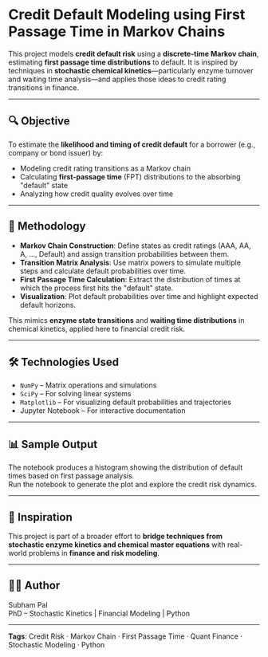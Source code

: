 # Credit Default Modeling using First Passage Time in Markov Chains

This project models **credit default risk** using a **discrete-time Markov chain**, estimating **first passage time distributions** to default. It is inspired by techniques in **stochastic chemical kinetics**—particularly enzyme turnover and waiting time analysis—and applies those ideas to credit rating transitions in finance.

---

## 🔍 Objective

To estimate the **likelihood and timing of credit default** for a borrower (e.g., company or bond issuer) by:

- Modeling credit rating transitions as a Markov chain
- Calculating **first-passage time** (FPT) distributions to the absorbing "default" state
- Analyzing how credit quality evolves over time

---

## 🧪 Methodology

- **Markov Chain Construction**: Define states as credit ratings (AAA, AA, A, ..., Default) and assign transition probabilities between them.
- **Transition Matrix Analysis**: Use matrix powers to simulate multiple steps and calculate default probabilities over time.
- **First Passage Time Calculation**: Extract the distribution of times at which the process first hits the "default" state.
- **Visualization**: Plot default probabilities over time and highlight expected default horizons.

This mimics **enzyme state transitions** and **waiting time distributions** in chemical kinetics, applied here to financial credit risk.

---

## 🛠️ Technologies Used

- `NumPy` – Matrix operations and simulations
- `SciPy` – For solving linear systems
- `Matplotlib` – For visualizing default probabilities and trajectories
- Jupyter Notebook – For interactive documentation

---

## 📊 Sample Output

The notebook produces a histogram showing the distribution of default times based on first passage analysis.  
Run the notebook to generate the plot and explore the credit risk dynamics.

---

## 🧠 Inspiration 

This project is part of a broader effort to **bridge techniques from stochastic enzyme kinetics and chemical master equations** with real-world problems in **finance and risk modeling**.

---

## 👨‍🔬 Author

Subham Pal  
PhD – Stochastic Kinetics | Financial Modeling | Python

---
**Tags**: Credit Risk · Markov Chain · First Passage Time · Quant Finance · Stochastic Modeling · Python


